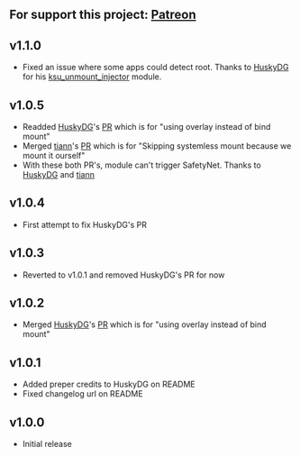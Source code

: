 For support this project: [Patreon](https://avalibeyaz.com/patreon)  
--------------  
## v1.1.0  
- Fixed an issue where some apps could detect root. Thanks to [HuskyDG](https://github.com/HuskyDG) for his [ksu_unmount_injector](https://github.com/HuskyDG/ksu_unmount_injector) module.  
  
## v1.0.5  
- Readded [HuskyDG](https://github.com/HuskyDG)'s [PR](https://github.com/symbuzzer/systemless-hosts-KernelSU-module/pull/1) which is for "using overlay instead of bind mount"
- Merged [tiann](https://github.com/tiann)'s [PR](https://github.com/symbuzzer/systemless-hosts-KernelSU-module/pull/2) which is for "Skipping systemless mount because we mount it ourself"
- With these both PR's, module can't trigger SafetyNet. Thanks to [HuskyDG](https://github.com/HuskyDG) and [tiann](https://github.com/tiann)
  
## v1.0.4  
- First attempt to fix HuskyDG's PR  
  
## v1.0.3  
- Reverted to v1.0.1 and removed HuskyDG's PR for now
  
## v1.0.2  
- Merged [HuskyDG](https://github.com/HuskyDG)'s [PR](https://github.com/symbuzzer/systemless-hosts-KernelSU-module/pull/1) which is for "using overlay instead of bind mount"
  
## v1.0.1  
- Added preper credits to HuskyDG on README
- Fixed changelog url on README
  
## v1.0.0  
- Initial release
